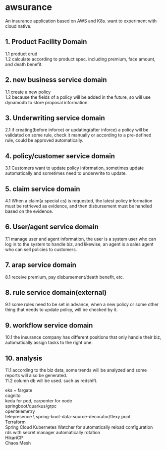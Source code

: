 # awsurance
An insurance application based on AWS and K8s. want to experiment with cloud native.


## 1. Product Facility Domain
1.1 product crud \
1.2 calculate according to product spec. including premium, face amount, and death benefit.

## 2. new business service domain
1.1 create a new policy \
1.2 because the fields of a policy will be added in the future, so will use dynamodb to store proposal information.
   
## 3. Underwriting service domain
2.1 if creating(before inforce) or updating(after inforce) a policy will be validated on some rule, check it manually or according to a pre-defined rule, could be approved automatically.
   
## 4. policy/customer service domain
3.1 Customers want to update policy information, sometimes update automatically and sometimes need to underwrite to update.
   
## 5. claim service domain
4.1 When a claim(a special cs) is requested, the latest policy information must be retrieved as evidence, and then disbursement must be handled based on the evidence.
   
## 6. User/agent service domain
7.1 manage user and agent information, the user is a system user who can log in to the system to handle biz, and likewise, an agent is a sales agent who can sell policies to customers.

## 7. arap service domain
8.1 receive premium, pay disbursement/death benefit, etc.
   
## 8. rule service domain(external)
9.1 some rules need to be set in advance, when a new policy or some other thing that needs to update policy, will be checked by it.
   
## 9. workflow service domain
10.1 the insurance company has different positions that only handle their biz, automatically assign tasks to the right one.

## 10. analysis
11.1 according to the biz data, some trends will be analyzed and some reports will also be generated. \
11.2 column db will be used. such as redshift.


eks + fargate \
cognito \
keda for pod, carpenter for node \
springboot/quarkus/grpc \
opentelemetry \
telepresence  \ 
spring-boot-data-source-decorator/flexy pool \
Terraform \
Spring Cloud Kubernetes Watcher for automatically reload configuration \
rds with secret manager automatically rotation \
HikariCP \
Chaos Mesh 
